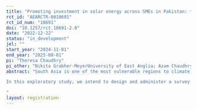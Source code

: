 ```yaml
---
title: "Promoting investment in solar energy across SMEs in Pakistan: the role of information provision"
rct_id: "AEARCTR-0010691"
rct_id_num: "10691"
doi: "10.1257/rct.10691-2.0"
date: "2022-12-22"
status: "in_development"
jel: ""
start_year: "2024-11-01"
end_year: "2025-08-01"
pi: "Theresa Chaudhry"
pi_other: "Nikita Grabher-MeyerUniversity of East Anglia; Azam ChaudhryLahore School of Economics; Philip GarnerUtah Tech University"
abstract: "South Asia is one of the most vulnerable regions to climate change impacts but also one with vast untapped renewable energy potential (World Bank, 2021). Pakistan, for example, is endowed with huge solar energy resources and utilizing just 0.071% of the country’s area for solar photovoltaic installations would meet its current electricity needs (World Bank, 2021). The transition to renewables would help the country not only fulfil its growing energy demand and curb its carbon emissions, but also mitigate the high cost and unreliability of electricity from the grid, which is almost universally cited by local firms as a major constraint to competitiveness (Bacon, 2019). While larger exporting firms have begun to adopt solar energy also to comply with the environmental standards imposed by their globally branded customers, the more neglected market segment of small-medium enterprises is falling behind, according to a local source active in the solar market.
In this exploratory study, we intend to design and administer a survey across a sample of about 400 owners of small-medium manufacturing enterprises in the garment and food storage sectors in central Punjab to better understand the main structural, informational and behavioural barriers that prevent business owners from switching to greener energy sources such as solar power. In particular, we will elicit respondents’ personal preferences, beliefs and attitudes around solar energy sources, as well as their intended behaviour or expected likelihood of adopting solar energy. In addition, we aim to conduct a randomized information experiment, embedded within the same survey, to test whether specific information provision is effective at changing respondents’ beliefs, attitudes and intentions in relation to purchasing solar energy.
"
layout: registration
---
```



